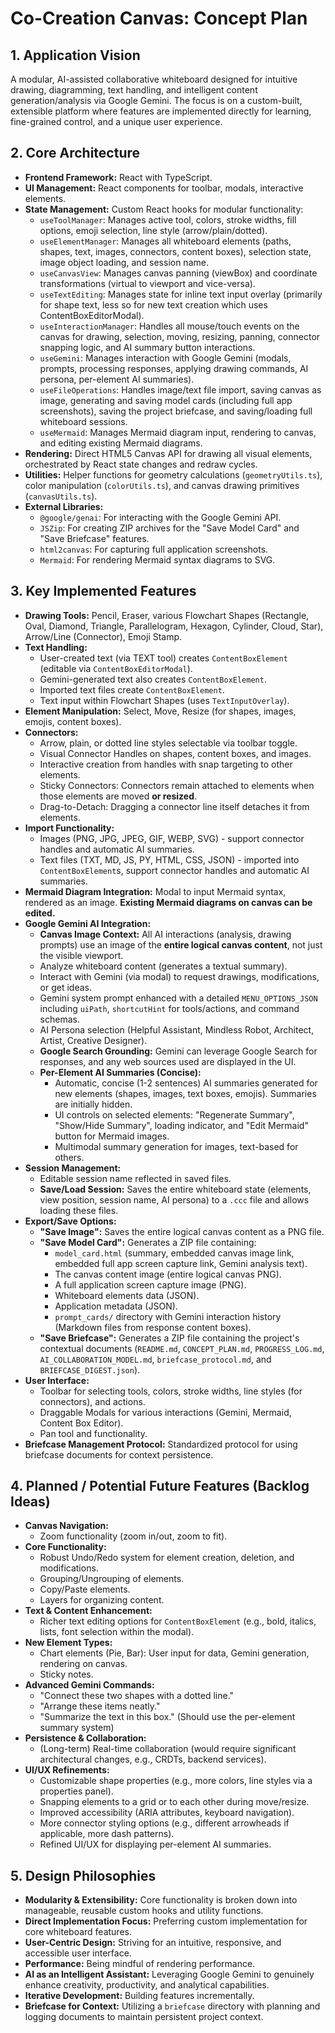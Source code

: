 # Co-Creation Canvas: Concept Plan

## 1. Application Vision
A modular, AI-assisted collaborative whiteboard designed for intuitive drawing, diagramming, text handling, and intelligent content generation/analysis via Google Gemini. The focus is on a custom-built, extensible platform where features are implemented directly for learning, fine-grained control, and a unique user experience.

## 2. Core Architecture
-   **Frontend Framework:** React with TypeScript.
-   **UI Management:** React components for toolbar, modals, interactive elements.
-   **State Management:** Custom React hooks for modular functionality:
    -   `useToolManager`: Manages active tool, colors, stroke widths, fill options, emoji selection, line style (arrow/plain/dotted).
    -   `useElementManager`: Manages all whiteboard elements (paths, shapes, text, images, connectors, content boxes), selection state, image object loading, and session name.
    -   `useCanvasView`: Manages canvas panning (viewBox) and coordinate transformations (virtual to viewport and vice-versa).
    -   `useTextEditing`: Manages state for inline text input overlay (primarily for shape text, less so for new text creation which uses ContentBoxEditorModal).
    -   `useInteractionManager`: Handles all mouse/touch events on the canvas for drawing, selection, moving, resizing, panning, connector snapping logic, and AI summary button interactions.
    -   `useGemini`: Manages interaction with Google Gemini (modals, prompts, processing responses, applying drawing commands, AI persona, per-element AI summaries).
    -   `useFileOperations`: Handles image/text file import, saving canvas as image, generating and saving model cards (including full app screenshots), saving the project briefcase, and saving/loading full whiteboard sessions.
    -   `useMermaid`: Manages Mermaid diagram input, rendering to canvas, and editing existing Mermaid diagrams.
-   **Rendering:** Direct HTML5 Canvas API for drawing all visual elements, orchestrated by React state changes and redraw cycles.
-   **Utilities:** Helper functions for geometry calculations (`geometryUtils.ts`), color manipulation (`colorUtils.ts`), and canvas drawing primitives (`canvasUtils.ts`).
-   **External Libraries:**
    -   `@google/genai`: For interacting with the Google Gemini API.
    -   `JSZip`: For creating ZIP archives for the "Save Model Card" and "Save Briefcase" features.
    -   `html2canvas`: For capturing full application screenshots.
    -   `Mermaid`: For rendering Mermaid syntax diagrams to SVG.

## 3. Key Implemented Features
-   **Drawing Tools:** Pencil, Eraser, various Flowchart Shapes (Rectangle, Oval, Diamond, Triangle, Parallelogram, Hexagon, Cylinder, Cloud, Star), Arrow/Line (Connector), Emoji Stamp.
-   **Text Handling:**
    -   User-created text (via TEXT tool) creates `ContentBoxElement` (editable via `ContentBoxEditorModal`).
    -   Gemini-generated text also creates `ContentBoxElement`.
    -   Imported text files create `ContentBoxElement`.
    -   Text input within Flowchart Shapes (uses `TextInputOverlay`).
-   **Element Manipulation:** Select, Move, Resize (for shapes, images, emojis, content boxes).
-   **Connectors:**
    -   Arrow, plain, or dotted line styles selectable via toolbar toggle.
    -   Visual Connector Handles on shapes, content boxes, and images.
    -   Interactive creation from handles with snap targeting to other elements.
    -   Sticky Connectors: Connectors remain attached to elements when those elements are moved **or resized**.
    -   Drag-to-Detach: Dragging a connector line itself detaches it from elements.
-   **Import Functionality:**
    -   Images (PNG, JPG, JPEG, GIF, WEBP, SVG) - support connector handles and automatic AI summaries.
    -   Text files (TXT, MD, JS, PY, HTML, CSS, JSON) - imported into `ContentBoxElement`s, support connector handles and automatic AI summaries.
-   **Mermaid Diagram Integration:** Modal to input Mermaid syntax, rendered as an image. **Existing Mermaid diagrams on canvas can be edited.**
-   **Google Gemini AI Integration:**
    -   **Canvas Image Context:** All AI interactions (analysis, drawing prompts) use an image of the **entire logical canvas content**, not just the visible viewport.
    -   Analyze whiteboard content (generates a textual summary).
    -   Interact with Gemini (via modal) to request drawings, modifications, or get ideas.
    -   Gemini system prompt enhanced with a detailed `MENU_OPTIONS_JSON` including `uiPath`, `shortcutHint` for tools/actions, and command schemas.
    -   AI Persona selection (Helpful Assistant, Mindless Robot, Architect, Artist, Creative Designer).
    -   **Google Search Grounding:** Gemini can leverage Google Search for responses, and any web sources used are displayed in the UI.
    -   **Per-Element AI Summaries (Concise):**
        -   Automatic, concise (1-2 sentences) AI summaries generated for new elements (shapes, images, text boxes, emojis). Summaries are initially hidden.
        -   UI controls on selected elements: "Regenerate Summary", "Show/Hide Summary", loading indicator, and "Edit Mermaid" button for Mermaid images.
        -   Multimodal summary generation for images, text-based for others.
-   **Session Management:**
    -   Editable session name reflected in saved files.
    -   **Save/Load Session:** Saves the entire whiteboard state (elements, view position, session name, AI persona) to a `.ccc` file and allows loading these files.
-   **Export/Save Options:**
    -   **"Save Image":** Saves the entire logical canvas content as a PNG file.
    -   **"Save Model Card":** Generates a ZIP file containing:
        -   `model_card.html` (summary, embedded canvas image link, embedded full app screen capture link, Gemini analysis text).
        -   The canvas content image (entire logical canvas PNG).
        -   A full application screen capture image (PNG).
        -   Whiteboard elements data (JSON).
        -   Application metadata (JSON).
        -   `prompt_cards/` directory with Gemini interaction history (Markdown files from response content boxes).
    -   **"Save Briefcase":** Generates a ZIP file containing the project's contextual documents (`README.md`, `CONCEPT_PLAN.md`, `PROGRESS_LOG.md`, `AI_COLLABORATION_MODEL.md`, `briefcase_protocol.md`, and `BRIEFCASE_DIGEST.json`).
-   **User Interface:**
    -   Toolbar for selecting tools, colors, stroke widths, line styles (for connectors), and actions.
    -   Draggable Modals for various interactions (Gemini, Mermaid, Content Box Editor).
    -   Pan tool and functionality.
-   **Briefcase Management Protocol:** Standardized protocol for using briefcase documents for context persistence.

## 4. Planned / Potential Future Features (Backlog Ideas)
-   **Canvas Navigation:**
    -   Zoom functionality (zoom in/out, zoom to fit).
-   **Core Functionality:**
    -   Robust Undo/Redo system for element creation, deletion, and modifications.
    -   Grouping/Ungrouping of elements.
    -   Copy/Paste elements.
    -   Layers for organizing content.
-   **Text & Content Enhancement:**
    -   Richer text editing options for `ContentBoxElement` (e.g., bold, italics, lists, font selection within the modal).
-   **New Element Types:**
    -   Chart elements (Pie, Bar): User input for data, Gemini generation, rendering on canvas.
    -   Sticky notes.
-   **Advanced Gemini Commands:**
    -   "Connect these two shapes with a dotted line."
    -   "Arrange these items neatly."
    -   "Summarize the text in this box." (Should use the per-element summary system)
-   **Persistence & Collaboration:**
    -   (Long-term) Real-time collaboration (would require significant architectural changes, e.g., CRDTs, backend services).
-   **UI/UX Refinements:**
    -   Customizable shape properties (e.g., more colors, line styles via a properties panel).
    -   Snapping elements to a grid or to each other during move/resize.
    -   Improved accessibility (ARIA attributes, keyboard navigation).
    -   More connector styling options (e.g., different arrowheads if applicable, more dash patterns).
    -   Refined UI/UX for displaying per-element AI summaries.

## 5. Design Philosophies
-   **Modularity & Extensibility:** Core functionality is broken down into manageable, reusable custom hooks and utility functions.
-   **Direct Implementation Focus:** Preferring custom implementation for core whiteboard features.
-   **User-Centric Design:** Striving for an intuitive, responsive, and accessible user interface.
-   **Performance:** Being mindful of rendering performance.
-   **AI as an Intelligent Assistant:** Leveraging Google Gemini to genuinely enhance creativity, productivity, and analytical capabilities.
-   **Iterative Development:** Building features incrementally.
-   **Briefcase for Context:** Utilizing a `briefcase` directory with planning and logging documents to maintain persistent project context.